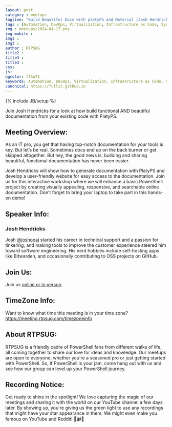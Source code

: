 ```yaml
---
layout: post
category : meetups
tagline: "Build Beautiful Docs with platyPS and Material (Josh Hendricks)"
tags : [Automation, DevOps, Virtualization, Infrastructure as Code, System Administration]
img : meetups/2024-04-17.png
img-mobile : 
img2 : 
img3 : 
author : RTPSUG
title2 : 
title3 : 
title3 : 
css: 
js: 
bgcolor: ff5a71
keywords: Automation, DevOps, Virtualization, Infrastructure as Code, System Administration
canonical: https://fullit.github.io
---
```

{% include JB/setup %}

Join Josh Hendricks for a look at how build functional AND beautiful documentation from your existing code with PlatyPS.

<!--more-->

## Meeting Overview:

As an IT pro, you get that having top-notch documentation for your tools is key. But let’s be real. Sometimes docs end up on the back burner or get skipped altogether. But hey, the good news is, building and sharing beautiful, functional documentation has never been easier.

Josh Hendricks will show how to generate documentation with PlatyPS and develop a user-friendly website for easy access to the documentation. Join us for this interactive workshop where we will enhance a basic PowerShell project by creating visually appealing, responsive, and searchable online documentation. Don’t forget to bring your laptop to take part in this hands-on demo!

## Speaker Info:

### Josh Hendricks

Josh [@joshooaj](https://twitter.com/joshooaj) started his career in technical support and a passion for tinkering, and making tools to improve the customer experience steered him toward software engineering. His nerd hobbies include self-hosting apps like Bitwarden, and occasionally contributing to OSS projects on GitHub.

## Join Us:

Join us [online or in person](https://www.meetup.com/research-triangle-powershell-users-group/events/300463459/). 

## TimeZone Info:

Want to know what time this meeting is in your time zone?
https://meeting.rtpsug.com/timezoneinfo

## About RTPSUG:

RTPSUG is a friendly cadre of PowerShell fans from different walks of life, all coming together to share our love for ideas and knowledge. Our meetups are open to everyone, whether you're a seasoned pro or just getting started with PowerShell. So, if PowerShell is your jam, come hang out with us and see how our group can level up your PowerShell journey.

## Recording Notice:

Get ready to shine in the spotlight! We love capturing the magic of our meetings and sharing it with the world on our YouTube channel a few days later. By showing up, you're giving us the green light to use any recordings that might have your star appearance in them. We might even make you famous on YouTube and Reddit!
🌟📹😄


